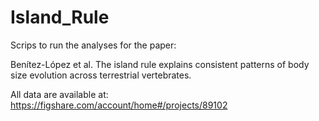 # Island_Rule
 Scrips to run the analyses for the paper: 
 
 Benítez-López et al. The island rule explains consistent patterns of body size evolution across terrestrial vertebrates.
 
 All data are available at: https://figshare.com/account/home#/projects/89102
